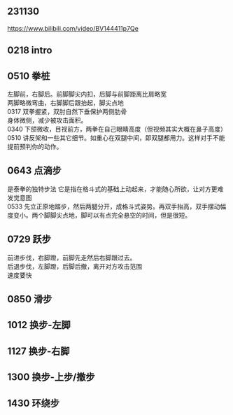 ## 231130

https://www.bilibili.com/video/BV144411p7Qe

## 0218 intro

## 0510 拳桩

左脚前，右脚后。前脚脚尖内扣，后脚与前脚距离比肩略宽  
两脚略微弯曲，右脚脚后跟抬起，脚尖点地  
0317 双拳握紧，双肘自然下垂保护两侧肋骨  
身体微侧，减少被攻击面积。  
0340 下颌微收，目视前方，两拳在自己眼睛高度（但视频其实大概在鼻子高度）  
0510 讲反架和一些其它细节。如重心在双腿中间，即双腿都用力。这样对手不能提前预判你的动作。

## 0643 点滴步

是泰拳的独特步法
它是指在格斗式的基础上动起来，才能随心所欲，让对方更难发觉意图  
0533 先立正原地踏步，然后两腿分开，成格斗式姿势。再双手抬高，双手摆动幅度变小。两个脚脚尖点地，脚可以有点完全悬空的时间，但是很短。

## 0729 跃步

前进步伐，右脚蹬，前脚先走然后右脚跟过去。  
后退步伐，左脚蹬，后脚后撤，离开对方攻击范围  
速度要快

## 0850 滑步

## 1012 换步-左脚

## 1127 换步-右脚

## 1300 换步-上步/撤步

## 1430 环绕步
